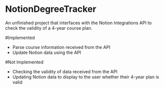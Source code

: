 # NotionDegreeTracker
An unfinished project that interfaces with the Notion Integrations API to check the validity of a 4-year course plan. 

#Implemented
- Parse course information received from the API
- Update Notion data using the API

#Not Implemented
- Checking the validity of data received from the API
- Updating Notion data to display to the user whether their 4-year plan is valid
